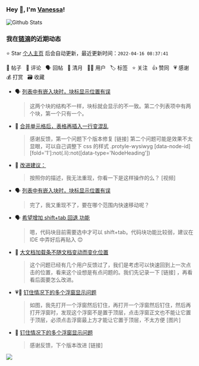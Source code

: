 ### Hey 👋, I'm [Vanessa](http://vanessa.b3log.org/)!

![Github Stats](https://github-readme-stats.vercel.app/api?username=Vanessa219&show_icons=true)

<!--events start -->

### 我在[链滴](https://ld246.com)的近期动态

⭐️ Star [个人主页](https://github.com/Vanessa219/Vanessa219) 后会自动更新，最近更新时间：`2022-04-16 08:37:41`

📝 帖子 &nbsp; 💬 评论 &nbsp; 🗣 回帖 &nbsp; 🌙 清月 &nbsp; 👨‍💻 用户 &nbsp; 🏷️ 标签 &nbsp; ⭐️ 关注 &nbsp; 👍 赞同 &nbsp; 💗 感谢 &nbsp; 💰 打赏 &nbsp; 🗃 收藏

* 🗣 [列表中有嵌入块时，块标显示位置有误](https://ld246.com/article/1649320568101/comment/1650024209801#comments)

  > 这两个块的结构不一样，块标就会显示的不一致。第二个列表项中有两个块，第一个只有一个。
* 💬 [合并单元格后，表格再插入一行变混乱](https://ld246.com/article/1650007134174/comment/1650024503990#comments)

  > 感谢反馈，第一个问题下个版本修复 [链接] 第二个问题可能是效果不太显眼，可以自己调整下 css 的样式 .protyle-wysiwyg [data-node-id][fold='1']:not(.li):not([data-type='NodeHeading'])
* 💬 [改进建议：](https://ld246.com/article/1650018446988/comment/1650022104454#comments)

  > 按照你的描述，我无法重现，你看一下是这样操作的么？ [视频]
* 🗣 [列表中有嵌入块时，块标显示位置有误](https://ld246.com/article/1649320568101/comment/1649960612403#comments)

  > 完了，我又重现不了，要在哪个范围内快速移动呢？
* 🗣 [希望增加 shift+tab 回退 功能](https://ld246.com/article/1649929949773/comment/1649986207223#comments)

  > 嗯，代码块目前需要选中才可以 shift+tab。代码块功能比较弱，建议在 IDE 中弄好后再贴入 😊
* 💬 [大文档加载条不随文档变动而变化位置](https://ld246.com/article/1650015431593/comment/1650016499472#comments)

  > 这个问题已经有几个用户反馈过了，我们是考虑可以快速回到上一次点击的位置，看来这个设想是有点问题的。我们先记录一下 [链接] ，再看看后面要怎么改进。
* 💗📝 [钉住情况下的多个浮窗显示问题](https://ld246.com/article/1649949021909)

  > 如图，我先打开一个浮窗然后钉住，再打开一个浮窗然后钉住，然后再打开浮窗时，发现这个浮窗不是置于顶层，点击浮窗正文也不能让它置于顶层，必须点击浮窗最上方才能让它置于顶层，不太方便 [图片]
* 💬 [钉住情况下的多个浮窗显示问题](https://ld246.com/article/1649949021909/comment/1649988798239#comments)

  > 感谢反馈，下个版本改进 [链接]


<!--events end -->

<a title="Hits" target="_blank" href="https://github.com/Vanessa219/Vanessa219"><img src="https://hits.b3log.org/Vanessa219/Vanessa219.svg"></a>
